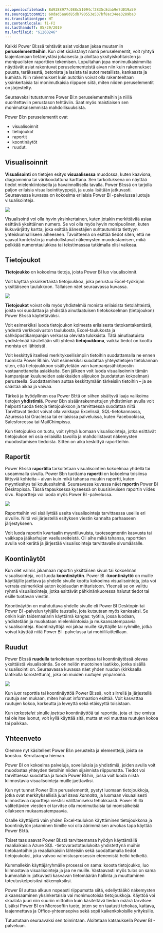 ```yaml
---
ms.openlocfilehash: 8d9388977c088c51094cf2835c8dab9e7d019a59
ms.sourcegitcommit: 60dad5aa0d85db790553e537bf8ac34ee3289ba3
ms.translationtype: HT
ms.contentlocale: fi-FI
ms.lasthandoff: 05/29/2019
ms.locfileid: "61260246"
---
```

Kaikki Power BI:ssä tehtävät asiat voidaan jakaa muutamiin **peruselementteihin**. Kun olet sisäistänyt nämä peruselementit, voit ryhtyä laajentamaan tietämystäsi jokaisesta ja aloittaa yksityiskohtaisten ja monipuolisten raporttien tekemisen. Lopultahan jopa monimutkaisimmilta näyttävät asiat rakentuvat peruselementeistä aivan niin kuin rakennukset puusta, teräksestä, betonista ja lasista tai autot metallista, kankaasta ja kumista. Niin rakennukset kuin autotkin voivat olla rakenteeltaan yksinkertaisia tai monimutkaisia riippuen siitä, miten niiden peruselementit on järjestelty.

Seuraavaksi tutustumme Power BI:n peruselementteihin ja niillä suoritettaviin perustason tehtäviin. Saat myös maistiaisen sen monimutkaisemmista mahdollisuuksista.

Power BI:n peruselementit ovat

* visualisoinnit
* tietojoukot
* raportit
* koontinäytöt
* ruudut.

## <a name="visualizations"></a>Visualisoinnit
**Visualisointi** on tietojen esitys **visuaalisessa** muodossa, kuten kaaviona, diagrammina tai värikoodattuna karttana. Sen tarkoituksena on näyttää tiedot mielenkiintoisella ja havainnollisella tavalla. Power BI:ssä on tarjolla paljon erilaisia visualisointityyppejä, ja uusia lisätään jatkuvasti. Seuraavassa kuvassa on kokoelma erilaisia Power BI -palvelussa luotuja visualisointeja.

![](media/0-0b-building-blocks-power-bi/c0a0b_1.png)

Visualisointi voi olla hyvin yksinkertainen, kuten jotakin merkittävää asiaa esittävä yksittäinen numero. Se voi olla myös hyvin monipuolinen, kuten liukuvärjätty kartta, joka esittää äänestäjien suhtautumista tiettyyn yhteiskunnalliseen aiheeseen. Tavoitteena on esittää tiedot siten, että ne saavat kontekstin ja mahdollistavat näkemysten muodostamisen, mikä pelkkää numerotaulukkoa tai tekstimassaa tutkimalla olisi vaikeaa.

## <a name="datasets"></a>Tietojoukot
**Tietojoukko** on kokoelma tietoja, joista Power BI luo visualisoinnit.

Voit käyttää yksinkertaista tietojoukkoa, joka perustuu Excel-työkirjan yksittäiseen taulukkoon. Tällaisen näet seuraavassa kuvassa.

![](media/0-0b-building-blocks-power-bi/c0a0b_2.png)

**Tietojoukot** voivat olla myös yhdistelmiä monista erilaisista tietolähteistä, joista voi suodattaa ja yhdistää ainutlaatuisen tietokokoelman (tietojoukon) Power BI:ssä käytettäväksi.

Voit esimerkiksi luoda tietojoukon kolmesta erilaisesta tietokantakentästä, yhdestä verkkosivuston taulukosta, Excel-taulukosta ja sähköpostikampanjan verkossa olevista tuloksista. Tätä ainutlaatuista yhdistelmää käsitellään silti yhtenä **tietojoukkona**, vaikka tiedot on koottu monista eri lähteistä.

Voit keskittyä itsellesi merkityksellisimpiin tietoihin suodattamalla ne ennen tuomista Power BI:hin. Voit esimerkiksi suodattaa yhteystietojen tietokannan siten, että tietojoukkoon sisällytetään vain kampanjasähköpostin vastaanottaneita asiakkaita. Sen jälkeen voit luoda visualisoinnin tämän kampanjaan kuuluneiden asiakkaiden alijoukon (suodatetun kokoelman) perusteella. Suodattaminen auttaa keskittymään tärkeisiin tietoihin – ja se säästää aikaa ja vaivaa.

Tärkeä ja hyödyllinen osa Power BI:tä on siihen sisältyvä laaja valikoima tietojen **yhdistimiä**. Power BI:n sisäänrakennettujen yhdistimien avulla voit helposti tuoda tietoja tietojoukkoon ja tarvittaessa suodattaa niitä. Tarvittavat tiedot voivat olla vaikkapa Excelissä, SQL-tietokannassa, Azuressa tai Oraclessa tai erilaisissa palveluissa, kuten Facebookissa, Salesforcessa tai MailChimpissa.

Kun tietojoukko on tuotu, voit ryhtyä luomaan visualisointeja, jotka esittävät tietojoukon eri osia erilaisilla tavoilla ja mahdollistavat näkemysten muodostamisen tiedoista. Sitten on aika keskittyä raportteihin.

## <a name="reports"></a>Raportit
Power BI:ssä **raportilla** tarkoitetaan visualisointien kokoelmaa yhdellä tai useammalla sivulla. Power BI:n tuottama **raportti** on kokoelma toisiinsa liittyviä kohteita – aivan kuin mikä tahansa muukin raportti, kuten myyntiesitys tai kouluesitelmä. Seuraavassa kuvassa näet **raportin** Power BI Desktopissa. Tässä tapauksessa kyseessä on kuusisivuisen raportin viides sivu. Raportteja voi luoda myös Power BI -palvelussa.

![](media/0-0b-building-blocks-power-bi/c0a0b_3.png)

Raportteihin voi sisällyttää useita visualisointeja tarvittaessa useille eri sivuille. Niitä voi järjestellä esityksen viestin kannalta parhaaseen järjestykseen.

Voit luoda raportin kvartaalin myyntiluvuista, tuotesegmentin kasvusta tai vaikkapa jääkarhujen vaellusreiteistä. Oli aihe mikä tahansa, raporttien avulla voit kerätä ja järjestää visualisointeja tarvittavalle sivumäärälle.

## <a name="dashboards"></a>Koontinäytöt
Kun olet valmis jakamaan raportin yksittäisen sivun tai kokoelman visualisointeja, voit luoda **koontinäytön**. Power BI **-koontinäyttö** on muille käyttäjille jaettava ja yhdelle sivulle koottu kokoelma visualisointeja, jota voi verrata esimerkiksi auton kojelaudan mittaristoon. Yleensä se on valittu ryhmä visualisointeja, jotka esittävät pähkinänkuoressa halutut tiedot tai esille tuotavan viestin.

Koontinäytön on mahduttava yhdelle sivulle eli Power BI Desktopin tai Power BI -palvelun tyhjälle taustalle, jota kutsutaan myös kankaaksi. Se onkin kuin taidemaalarin käyttämä kangas: työtila, jossa luodaan, yhdistetään ja muokataan mielenkiintoisia ja mukaansatempaavia visualisointeja.
Koontinäyttöjä voi jakaa muille käyttäjille tai ryhmille, jotka voivat käyttää niitä Power BI -palvelussa tai mobiililaitteillaan.

## <a name="tiles"></a>Ruudut
Power BI:ssä **ruudulla** tarkoitetaan raportissa tai koontinäytössä olevaa yksittäistä visualisointia. Se on neliön muotoinen laatikko, jonka sisällä visualisointi on. Seuraavassa kuvassa näet yhden ruudun (kirkkaalla laatikolla korostettuna), joka on muiden ruutujen ympäröimä.

![](media/0-0b-building-blocks-power-bi/c0a0b_4.png)

Kun *luot* raporttia tai koontinäyttöä Power BI:ssä, voit siirrellä ja järjestellä ruutuja sen mukaan, miten haluat informaation esittää. Voit kasvattaa ruutujen kokoa, korkeutta ja leveyttä sekä etäisyyttä toisistaan.

Kun *tarkastelet* sinulle *jaettua* koontinäyttöä tai raporttia, jota et itse omista tai ole itse luonut, voit kyllä käyttää sitä, mutta et voi muuttaa ruutujen kokoa tai paikkaa.

## <a name="all-together-now"></a>Yhteenveto
Olemme nyt käsitelleet Power BI:n perusteita ja elementtejä, joista se koostuu. Kerrataanpa hieman.

Power BI on kokoelma palveluja, sovelluksia ja yhdistimiä, joiden avulla voit muodostaa yhteyden tietoihin niiden sijainnista riippumatta. Tiedot voi tarvittaessa suodattaa ja tuoda Power BI:hin, jossa voit luoda niistä kiinnostavia visualisointeja muille jaettaviksi.  

Kun nyt tunnet Power BI:n peruselementit, pystyt luomaan tietojoukkoja, jotka ovat merkityksellisiä *juuri itsesi kannalta*, ja luomaan visuaalisesti kiinnostavia raportteja viestisi välittämiseksi tehokkaasti. Power BI:llä välitettävien viestien ei tarvitse olla monimutkaisia tai monisäikeisiä ollakseen mukaansatempaavia.

Osalle käyttäjistä vain yhden Excel-taulukon käyttäminen tietojoukkona ja koontinäytön jakaminen tiimille voi olla äärimmäisen arvokas tapa käyttää Power BI:tä.

Toiset taas saavat Power BI:stä tarvitsemansa hyödyn käyttämällä reaaliaikaisia Azure SQL -tietovarastotaulukoita yhdistettynä muihin tietokantoihin ja reaaliaikaisiin lähteisiin sekä suodattamalla tiedot tietojoukoksi, joka valvoo valmistusprosessin etenemistä hetki hetkeltä.

Kummallekin käyttäjäryhmälle prosessi on sama: koosta tietojoukko, luo kiinnostavia visualisointeja ja jaa ne muille. Vastaavasti myös tulos on sama kummallakin: jatkuvasti kasvavan tietomäärän hallinta ja muuttaminen toteutuskelpoisiksi näkemyksiksi.

Power BI auttaa alkuun nopeasti riippumatta siitä, edellyttääkö näkemysten aikaansaaminen yksinkertaisia vai monimuotoisia tietojoukkoja. Käyttöä voi skaalata juuri niin suuriin mittoihin kuin käsiteltävä tiedon määrä tarvitsee. Lisäksi Power BI on Microsoftin tuote, joten se on taatusti tehokas, kattava, laajennettava ja Office-yhteensopiva sekä sopii kaikenkokoisille yrityksille.

Tutustutaan seuraavaksi sen toimintaan. Aloitetaan katsauksella Power BI -palveluun.

